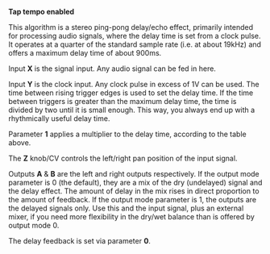 
**Tap tempo enabled**

This algorithm is a stereo ping-pong delay/echo effect, primarily intended for processing audio signals, where the delay
time is set from a clock pulse. It operates at a quarter of the standard sample rate (i.e. at about 19kHz) and offers a 
maximum delay time of about 900ms.

Input **X** is the signal input. Any audio signal can be fed in here.

Input **Y** is the clock input. Any clock pulse in excess of 1V can be used. The time between rising trigger edges is used
to set the delay time. If the time between triggers is greater than the maximum delay time, the time is divided by two
until it is small enough. This way, you always end up with a rhythmically useful delay time.

Parameter **1** applies a multiplier to the delay time, according to the table above.

The **Z** knob/CV controls the left/right pan position of the input signal.

Outputs **A** & **B** are the left and right outputs respectively. If the output mode parameter is 0 (the default), they are a
mix of the dry (undelayed) signal and the delay effect. The amount of delay in the mix rises in direct proportion to 
the amount of feedback. If the output mode parameter is 1, the outputs are the delayed signals only. Use this and the 
input signal, plus an external mixer, if you need more flexibility in the dry/wet balance than is offered by output mode 0.

The delay feedback is set via parameter **0**.
